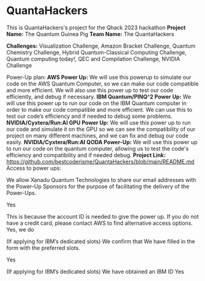 # QuantaHackers
This is QuantaHackers's project for the Qhack 2023 hackathon
**Project Name:** The Quantum Guinea Pig
**Team Name:** The QuantaHackers

**Challenges:** Visualization Challenge, Amazon Bracket Challenge, Quantum Chemistry Challenge, Hybrid Quantum-Classical Computing Challenge, Quantum computing today!, QEC and Compilation Challenge, NVIDIA Challenge
 

Power-Up plan:
**AWS Power Up:** We will use this powerup to simulate our code on the AWS Quantum Computer, so we can make our code compatible and more efficient. We will also use this power up to test our code efficiently, and debug if necessary.
**IBM Quantum/PINQ^2 Power Up:** We will use this power up to run our code on the IBM Quantum computer in order to make our code compatible and more efficient. We can use this to test our code’s efficiency and if needed to debug some problems.
**NVIDIA/Cyxtera/Run:AI GPU Power Up:** We will use this power up to run our code and simulate it on the GPU so we can see the compatibility of our project on many different machines, and we can fix and debug our code easily.
**NVIDIA/Cyxtera/Run:AI QODA Power-Up:** We will use this power up to run our code on the quantum computer, allowing us to test the code's efficiency and compatibility and if needed debug.
**Project Link:** https://github.com/bestcoderisme/QuantaHackers/blob/main/README.md
 Access to power ups:

We allow Xanadu Quantum Technologies to share our email addresses with the Power-Up Sponsors for the purpose of facilitating the delivery of the Power-Ups.

Yes


This is because the account ID is needed to give the power up.
If you do not have a credit card, please contact AWS to find alternative access options.
Yes, we do

(If applying for IBM’s dedicated slots) We confirm that We have filled in the form with the preferred slots.

Yes

(If applying for IBM’s dedicated slots) We have obtained an IBM ID
Yes

